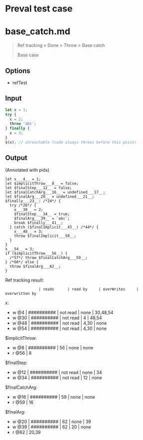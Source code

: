 # Preval test case

# base_catch.md

> Ref tracking > Done > Throw > Base catch
>
> Base case

## Options

- refTest

## Input

`````js filename=intro
let x = 1;
try {
  x = 2;
  throw 'abc';
} finally {
  x = 3;
}
$(x); // unreachable (code always throws before this point)
`````

## Output

(Annotated with pids)

`````filename=intro
let x___4__ = 1;
let $implicitThrow___8__ = false;
let $finalStep___12__ = false;
let $finalCatchArg___16__ = undefined___17__;
let $finalArg___20__ = undefined___21__;
$finally___23__: /*24*/ {
  try /*26*/ {
    x___30__ = 2;
    $finalStep___34__ = true;
    $finalArg___39__ = `abc`;
    break $finally___41__;
  } catch ($finalImplicit___43__) /*44*/ {
    x___48__ = 3;
    throw $finalImplicit___50__;
  }
}
x___54__ = 3;
if ($implicitThrow___56__) {
  /*57*/ throw $finalCatchArg___59__;
} /*60*/ else {
  throw $finalArg___62__;
}
`````

Ref tracking result:

                   | reads      | read by     | overWrites     | overwritten by
x:
  - w @4       | ########## | not read    | none           | 30,48,54
  - w @30      | ########## | not read    | 4              | 48,54
  - w @48      | ########## | not read    | 4,30           | none
  - w @54      | ########## | not read    | 4,30           | none

$implicitThrow:
  - w @8           | ########## | 56          | none           | none
  - r @56          | 8

$finalStep:
  - w @12          | ########## | not read    | none           | 34
  - w @34          | ########## | not read    | 12             | none

$finalCatchArg:
  - w @16          | ########## | 59          | none           | none
  - r @59          | 16

$finalArg:
  - w @20          | ########## | 62          | none           | 39
  - w @39          | ########## | 62          | 20             | none
  - r @62          | 20,39
